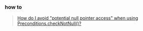 ### how to 
> [How do I avoid "potential null pointer access" when using Preconditions.checkNotNull()?](https://stackoverflow.com/questions/16958587/how-do-i-avoid-potential-null-pointer-access-when-using-preconditions-checknot)